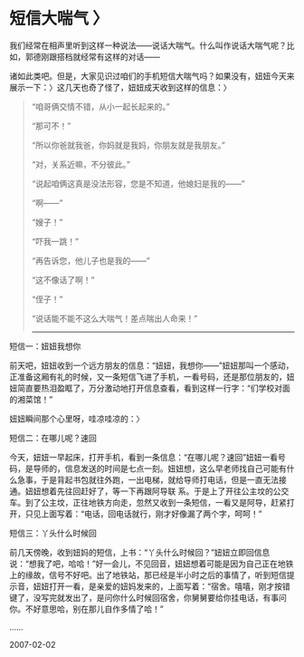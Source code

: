 # 短信大喘气 〉

我们经常在相声里听到这样一种说法——说话大喘气。什么叫作说话大喘气呢？比如，郭德刚跟搭档就经常有这样的对话——

诸如此类吧。但是，大家见识过咱们的手机短信大喘气吗？如果没有，妞妞今天来展示一下：〉这几天也奇了怪了，妞妞成天收到这样的信息：〉
> “咱哥俩交情不错，从小一起长起来的。”
> 
> “那可不！”
> 
> “所以你爸就我爸，你妈就是我妈，你朋友就是我朋友。”
> 
> “对，关系近嘛，不分彼此。”
> 
> “说起咱俩这真是没法形容，您是不知道，他媳妇是我的——”
> 
> “啊——” 
> 
> “嫂子！”
> 
> “吓我一跳！” 
> 
> “再告诉您，他儿子也是我的——”
> 
> “这不像话了啊！”
> 
> “侄子！”
> 
> “说话能不能不这么大喘气！差点喘出人命来！”
> 
> ----

短信一：妞妞我想你

前天吧，妞妞收到一个远方朋友的信息：“妞妞，我想你——”妞妞那叫一个感动，正准备这厢有礼的时候，又一条短信飞进了手机，一看号码，还是那位朋友的，妞妞简直要热泪盈眶了，万分激动地打开信息查看，看到这样一行字：“们学校对面的湘菜馆！”
 
妞妞瞬间那个心里呀，哇凉哇凉的：〉

短信二：在哪儿呢？速回

今天，妞妞一早起床，打开手机，看到一条信息：“在哪儿呢？速回”妞妞一看号码，是导师的，信息发送的时间是七点一刻。妞妞想，这么早老师找自己可能有什么急事，于是背起书包就往外跑，一出电梯，就给导师打电话，但是一直无法接通。妞妞想着先往回赶好了，等一下再跟阿导联 系。于是上了开往公主坟的公交车。到了公主坟，正往地铁方向走，忽然又收到一条短信，一看又是阿导，赶紧打开，只见上面写着：“电话，回电话就行，刚才好像漏了两个字，呵呵！”

短信三：丫头什么时候回

前几天傍晚，收到妞妈的短信，上书：“丫头什么时候回？”妞妞立即回信息说：“想我了吧，哈哈！”好一会儿，不见回音，妞妞想着可能是因为自己正在地铁上的缘故，信号不好吧。出了地铁站，那已经是半小时之后的事情了，听到短信提示音，妞妞打开一看，是亲爱的妞妈发来的，上面写着：“宿舍。嘻嘻，刚才按错键了，没写完就发出了，是问你什么时候回宿舍，你舅舅要给你挂电话，有事问你。不好意思哈，别在那儿自作多情了哈！”

……

2007-02-02
